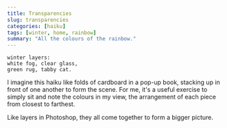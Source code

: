 ```yaml
---
title: Transparencies
slug: transparencies
categories: [haiku]
tags: [winter, home, rainbow]
summary: "All the colours of the rainbow."
---
```


```
winter layers:
white fog, clear glass,
green rug, tabby cat.
```

I imagine this haiku like folds of cardboard in a pop-up book, stacking up in front of one another to form the scene.
For me, it's a useful exercise to simply sit and note the colours in my view, the arrangement of each piece from closest to farthest.

Like layers in Photoshop, they all come together to form a bigger picture.
